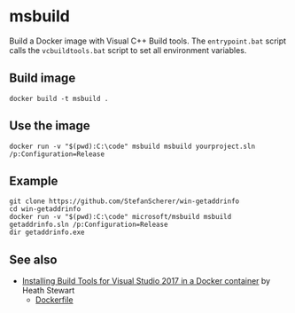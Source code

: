 # msbuild

Build a Docker image with Visual C++ Build tools.
The `entrypoint.bat` script calls the `vcbuildtools.bat` script to set all
environment variables.

## Build image

```
docker build -t msbuild .
```

## Use the image

```
docker run -v "$(pwd):C:\code" msbuild msbuild yourproject.sln /p:Configuration=Release
```

## Example

```
git clone https://github.com/StefanScherer/win-getaddrinfo
cd win-getaddrinfo
docker run -v "$(pwd):C:\code" microsoft/msbuild msbuild getaddrinfo.sln /p:Configuration=Release
dir getaddrinfo.exe
```

## See also

- [Installing Build Tools for Visual Studio 2017 in a Docker container](https://blogs.msdn.microsoft.com/heaths/2017/09/18/installing-build-tools-for-visual-studio-2017-in-a-docker-container/?utm_source=t.co&utm_medium=referral) by Heath Stewart
  - [Dockerfile](https://gist.github.com/heaths/a81048f5eb6f1476e49ca2783d31a836#file-dockerfile)
